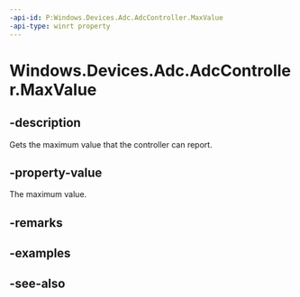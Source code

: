 ----api-id: P:Windows.Devices.Adc.AdcController.MaxValue
-api-type: winrt property
---<!-- Property syntaxpublic int MaxValue { get; }--># Windows.Devices.Adc.AdcController.MaxValue## -descriptionGets the maximum value that the controller can report.## -property-valueThe maximum value.## -remarks## -examples## -see-also